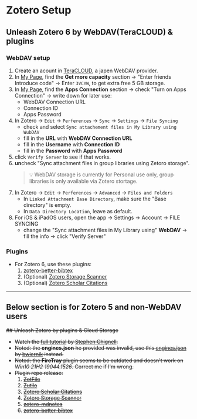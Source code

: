 # Zotero Setup

## Unleash Zotero 6 by WebDAV(TeraCLOUD) & plugins

### WebDAV setup

1. Create an acount in [TeraCLOUD](https://teracloud.jp/en/), a japen WebDAV provider.
2. In [My Page](https://teracloud.jp/en/modules/mypage/usage/), find the **Get more capacity** section -> "Enter friends Introduce code" -> Enter `3VCYW`, to get extra free 5 GB storage.
3. In [My Page](https://teracloud.jp/en/modules/mypage/usage/), find the **Apps Connection** section -> check "Turn on Apps Connection" -> write down for later use:
   - WebDAV Connection URL
   - Connection ID
   - Apps Password
4. In Zotero -> `Edit` -> `Perferences` -> `Sync` -> `Settings` -> `File Syncing`
   - check and select `Sync attachement files in My Library using WubDAV`
   - fill in the **URL** with **WebDAV Connection URL**
   - fill in the **Username** with **Connection ID**
   - fill in the **Password** with **Apps Password**
5. click `Verify Server` to see if that works.
6. **un**check "Sync attachment files in group libraries using Zetoro storage".
   > 💡 WebDAV storage is currently for Personal use only, group libraries is only available via Zotero stortage.
7. In Zotero -> `Edit` -> `Perferences` -> `Advanced` -> `Files and Folders`
   - In `Linked Attachment Base Directory`, make sure the "Base directory" is empty.
   - In `Data Directory Location`, leave as default.
8. For iOS & iPadOS users, open the app -> Settings -> Account -> FILE SYNCING
   - change the "Sync attachment files in My Library using" **WebDAV** -> fill the info -> click "Verify Server"

### Plugins

- For Zotero 6, use these plugins:
  1. [zotero-better-bibtex](https://github.com/retorquere/zotero-better-bibtex/releases/)
  2. (Optional) [Zotero Storage Scanner](https://github.com/retorquere/zotero-storage-scanner/releases/)
  3. (Optional) [Zotero Scholar Citations](https://github.com/beloglazov/zotero-scholar-citations/raw/master/builds/zotero-scholar-citations-1.9.3-fx.xpi)

---

## Below section is for Zotero 5 and non-WebDAV users

<strike>## Unleash Zotero by plugins & Cloud Storage

- Watch the [full tutorial](https://www.researchgate.net/publication/325828616_Tutorial_The_Best_Reference_Manager_Setup_Zotero_ZotFile_Cloud_Storage) by [Stephen Chignell](https://www.researchgate.net/profile/Stephen-Chignell).
- Noted: the **engines.json** he provided was invalid, use this [engines.json](https://github.com/bwiernik/zotero-tools/blob/master/engines.json) by [bwiernik](https://github.com/bwiernik) instead.
- Noted: the **FireTray** plugin seems to be outdated and doesn't work on _Win10 21H2 19044.1526_. Correct me if I'm wrong.
- Plugin repo release:
  1. [ZotFile](https://github.com/jlegewie/zotfile/releases/)
  2. [Zutilo](https://github.com/wshanks/Zutilo/releases)
  3. [Zotero Scholar Citations](https://github.com/beloglazov/zotero-scholar-citations/raw/master/builds/zotero-scholar-citations-1.9.3-fx.xpi)
  4. [Zotero Storage Scanner](https://github.com/retorquere/zotero-storage-scanner/releases/)
  5. [zotero-mdnotes](https://github.com/argenos/zotero-mdnotes/releases/)
  6. [zotero-better-bibtex](https://github.com/retorquere/zotero-better-bibtex/releases/)</strike>
